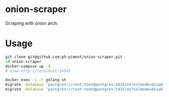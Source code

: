# onion-scraper
 Scraping with onion arch.

# Usage

```bash
git clone git@github.com:ph-piment/onion-scraper.git
cd onion-scraper
docker-compose up -d
# view http://localhost:16543
```

```bash
docker exec -i -t golang sh
migrate -database 'postgres://root:root@postgres:5432/os?sslmode=disable' -path ./migrations/ up
migrate -database 'postgres://root:root@postgres:5432/os?sslmode=disable' -path ./migrations/ down
```